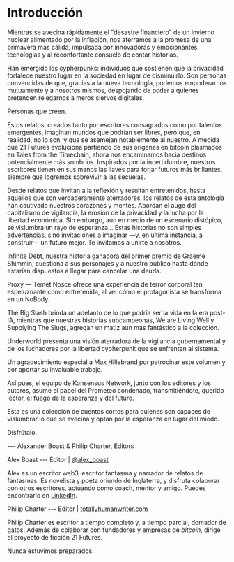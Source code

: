 # Introducción

Mientras se avecina rápidamente el "desastre financiero" de un invierno nuclear alimentado por la inflación, nos aferramos a la promesa de una primavera más cálida, impulsada por innovadoras y emocionantes tecnologías y al reconfortante consuelo de contar historias.

Han emergido los cypherpunks: individuos que sostienen que la privacidad fortalece nuestro lugar en la sociedad en lugar de disminuirlo. Son personas convencidas de que, gracias a la nueva tecnología, podemos empoderarnos mutuamente y a nosotros mismos, despojando de poder a quienes pretenden relegarnos a meros siervos digitales.

Personas que creen.

Estos relatos, creados tanto por escritores consagrados como por talentos emergentes, imaginan mundos que podrían ser libres, pero que, en realidad, no lo son, y que se asemejan notablemente al nuestro. A medida que 21 Futures evoluciona partiendo de sus orígenes en bitcoin plasmados en Tales from the Timechain, ahora nos encaminamos hacia destinos potencialmente más sombríos. Inspirados por la incertidumbre, nuestros escritores tienen en sus manos las llaves para forjar futuros más brillantes, siempre que logremos sobrevivir a las secuelas.

Desde relatos que invitan a la reflexión y resultan entretenidos, hasta aquellos que son verdaderamente aterradores, los relatos de esta antología han cautivado nuestros corazones y mentes. Abordan el auge del capitalismo de vigilancia, la erosión de la privacidad y la lucha por la libertad económica. Sin embargo, aun en medio de un escenario distópico, se vislumbra un rayo de esperanza… Estas historias no son simples advertencias, sino invitaciones a imaginar —y, en última instancia, a construir— un futuro mejor. Te invitamos a unirte a nosotros.

Infinite Debt, nuestra historia ganadora del primer premio de Graeme Shimmin, cuestiona a sus personajes y a nuestro público hasta dónde estarían dispuestos a llegar para cancelar una deuda.

Proxy — Temet Nosce ofrece una experiencia de terror corporal tan espeluznante como entretenida, al ver cómo el protagonista se transforma en un NoBody.

The Big Slash brinda un adelanto de lo que podría ser la vida en la era post-IA, mientras que nuestras historias subcampeonas, We are Living Well y Supplying The Slugs, agregan un matiz aún más fantástico a la colección.

Underworld presenta una visión aterradora de la vigilancia gubernamental y de los luchadores por la libertad cypherpunk que se enfrentan al sistema.

Un agradecimiento especial a Max Hillebrand por patrocinar este volumen y por aportar su invaluable trabajo.

Así pues, el equipo de Konsensus Network, junto con los editores y los autores, asume el papel del Prometeo condenado, transmitiéndote, querido lector, el fuego de la esperanza y del futuro.

Esta es una colección de cuentos cortos para quienes son capaces de vislumbrar lo que se avecina y optan por la esperanza en lugar del miedo.

Disfrútalo.

--- Alexander Boast & Philip Charter, Editors

Alex Boast --- Editor | [@alex_boast](https://x.com/alex_boast)

Alex es un escritor web3, escritor fantasma y narrador de relatos de fantasmas. Es novelista y poeta oriundo de Inglaterra, y disfruta colaborar con otros escritores, actuando como coach, mentor y amigo. Puedes encontrarlo en [LinkedIn](https://www.linkedin.com/in/alexboast/).

Philip Charter --- Editor | [totallyhumanwriter.com](https://totallyhumanwriter.com)

Philip Charter es escritor a tiempo completo y, a tiempo parcial, domador de gatos. Además de colaborar con fundadores y empresas de *bitcoin*, dirige el proyecto de ficción 21 Futures.

Nunca estuvimos preparados.